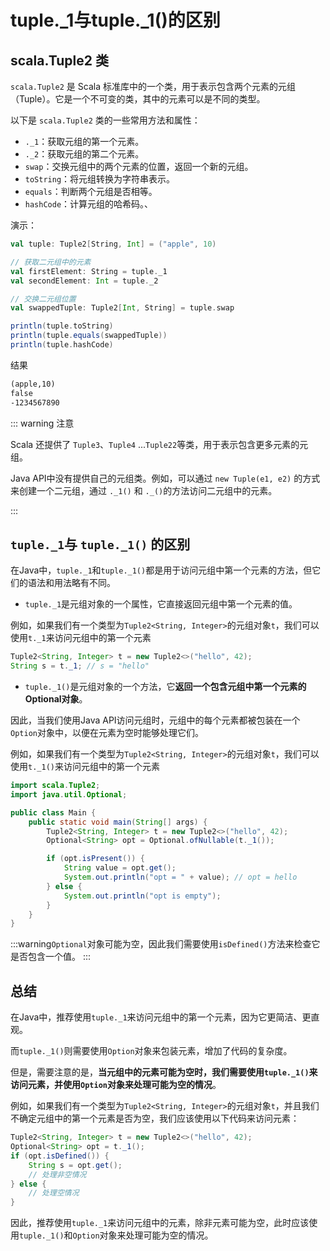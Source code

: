 # tuple._1与tuple._1()的区别

## scala.Tuple2 类

`scala.Tuple2` 是 Scala 标准库中的一个类，用于表示包含两个元素的元组（Tuple）。它是一个不可变的类，其中的元素可以是不同的类型。

以下是 `scala.Tuple2` 类的一些常用方法和属性：

-   `._1`：获取元组的第一个元素。
-   `._2`：获取元组的第二个元素。
-   `swap`：交换元组中的两个元素的位置，返回一个新的元组。
-   `toString`：将元组转换为字符串表示。
-   `equals`：判断两个元组是否相等。
-   `hashCode`：计算元组的哈希码。、

演示：

```scala
val tuple: Tuple2[String, Int] = ("apple", 10)

// 获取二元组中的元素
val firstElement: String = tuple._1
val secondElement: Int = tuple._2

// 交换二元组位置
val swappedTuple: Tuple2[Int, String] = tuple.swap

println(tuple.toString)
println(tuple.equals(swappedTuple))
println(tuple.hashCode)
```

结果

```txt
(apple,10)
false
-1234567890
```

::: warning 注意

​Scala 还提供了 `Tuple3`、`Tuple4` ...`Tuple22`等类，用于表示包含更多元素的元组。

​Java API中没有提供自己的元组类。例如，可以通过 `new Tuple(e1, e2)` 的方式来创建一个二元组，通过 `._1()` 和 `._()`的方法访问二元组中的元素。

:::

## `tuple._1`与 `tuple._1()` 的区别

​在Java中，`tuple._1`和`tuple._1()`都是用于访问元组中第一个元素的方法，但它们的语法和用法略有不同。

- `tuple._1`是元组对象的一个属性，它直接返回元组中第一个元素的值。

例如，如果我们有一个类型为`Tuple2<String, Integer>`的元组对象`t`，我们可以使用`t._1`来访问元组中的第一个元素

```java
Tuple2<String, Integer> t = new Tuple2<>("hello", 42);
String s = t._1; // s = "hello"
```

- `tuple._1()`是元组对象的一个方法，它**返回一个包含元组中第一个元素的Optional对象**。

因此，当我们使用Java API访问元组时，元组中的每个元素都被包装在一个`Option`对象中，以便在元素为空时能够处理它们。

例如，如果我们有一个类型为`Tuple2<String, Integer>`的元组对象`t`，我们可以使用`t._1()`来访问元组中的第一个元素

```java
import scala.Tuple2;
import java.util.Optional;

public class Main {
    public static void main(String[] args) {
        Tuple2<String, Integer> t = new Tuple2<>("hello", 42);
        Optional<String> opt = Optional.ofNullable(t._1());

        if (opt.isPresent()) {
            String value = opt.get();
            System.out.println("opt = " + value); // opt = hello
        } else {
            System.out.println("opt is empty");
        }
    }
}
```

:::warning
​`Optional`对象可能为空，因此我们需要使用`isDefined()`方法来检查它是否包含一个值。
:::

## 总结

​在Java中，推荐使用`tuple._1`来访问元组中的第一个元素，因为它更简洁、更直观。

而`tuple._1()`则需要使用`Option`对象来包装元素，增加了代码的复杂度。

但是，需要注意的是，**当元组中的元素可能为空时，我们需要使用`tuple._1()`来访问元素，并使用`Option`对象来处理可能为空的情况**。

例如，如果我们有一个类型为`Tuple2<String, Integer>`的元组对象`t`，并且我们不确定元组中的第一个元素是否为空，我们应该使用以下代码来访问元素：

```java
Tuple2<String, Integer> t = new Tuple2<>("hello", 42);
Optional<String> opt = t._1();
if (opt.isDefined()) {
    String s = opt.get();
    // 处理非空情况
} else {
    // 处理空情况
}
```

​因此，推荐使用`tuple._1`来访问元组中的元素，除非元素可能为空，此时应该使用`tuple._1()`和`Option`对象来处理可能为空的情况。
